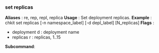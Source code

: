 
### set replicas

**Aliases**   :
  re, rep, repl, replica
**Usage**     :
 Set deployment replicas.
**Example**   :
  chkit set replicas [-n namespace_label] [-d depl_label] [N_replicas]
**Flags**     :
  + deployment d : deployment name
  + replicas r : replicas, 1..15
  
**Subcommand**:
  
